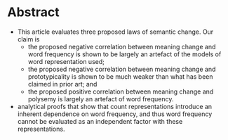 # Abstract

* This article evaluates three proposed laws of semantic change. Our claim is
  * the proposed negative correlation between meaning change and word frequency
    is shown to be largely an artefact of the models of word representation
    used; 
  * the proposed negative correlation between meaning change and
    prototypicality is shown to be much weaker than what has been claimed in
    prior art; and 
  * the proposed positive correlation between meaning change and polysemy is
    largely an artefact of word frequency.  
* analytical proofs that show that count representations introduce an inherent
  dependence on word frequency, and thus word frequency cannot be evaluated as
  an independent factor with these representations.
